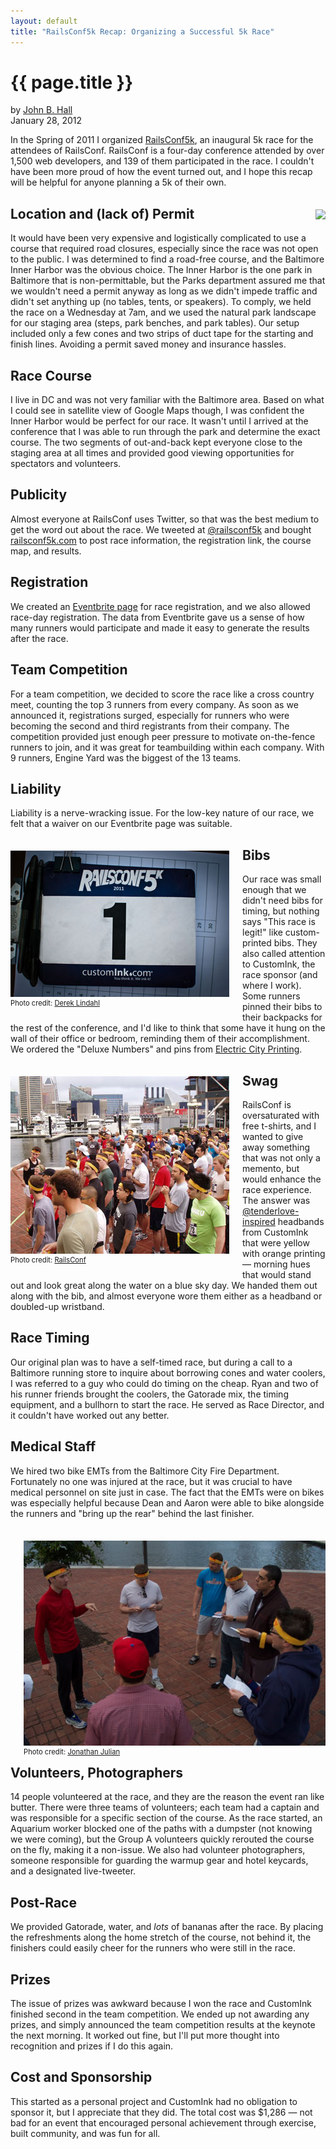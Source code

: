 ```yaml
---
layout: default
title: "RailsConf5k Recap: Organizing a Successful 5k Race"
---
```


{{ page.title }}
================

by <a href="/" rel="author">John B. Hall</a><br />
January 28, 2012

In the Spring of 2011 I organized [RailsConf5k](http://railsconf5k.com), an inaugural 5k race for the attendees of RailsConf. RailsConf is a four-day conference attended by over 1,500 web developers, and 139 of them participated in the race. I couldn't have been more proud of how the event turned out, and I hope this recap will be helpful for anyone planning a 5k of their own.

<!-- <img src="http://railsconf5k.com/images/railsconf5k.gif"> -->

<img src="http://railsconf5k.com/images/official_map.gif" style="float: right; margin: 1.5em 0 1em 1.5em">

Location and (lack of) Permit
-----------------------------

It would have been very expensive and logistically complicated to use a course that required road closures, especially since the race was not open to the public. I was determined to find a road-free course, and the Baltimore Inner Harbor was the obvious choice. The Inner Harbor is the one park in Baltimore that is non-permittable, but the Parks department assured me that we wouldn't need a permit anyway as long as we didn't impede traffic and didn't set anything up (no tables, tents, or speakers). To comply, we held the race on a Wednesday at 7am, and we used the natural park landscape for our staging area (steps, park benches, and park tables). Our setup included only a few cones and two strips of duct tape for the starting and finish lines. Avoiding a permit saved money and insurance hassles.


Race Course
------

I live in DC and was not very familiar with the Baltimore area. Based on what I could see in satellite view of Google Maps though, I was confident the Inner Harbor would be perfect for our race. It wasn't until I arrived at the conference that I was able to run through the park and determine the exact course. The two segments of out-and-back kept everyone close to the staging area at all times and provided good viewing opportunities for spectators and volunteers.


Publicity
---------

Almost everyone at RailsConf uses Twitter, so that was the best medium to get the word out about the race. We tweeted at [@railsconf5k](http://twitter.com/railsconf5k) and bought [railsconf5k.com](http://railsconf5k.com) to post race information, the registration link, the course map, and results.


Registration
------------

We created an [Eventbrite page](http://railsconf5k.eventbrite.com/) for race registration, and we also allowed race-day registration. The data from Eventbrite gave us a sense of how many runners would participate and made it easy to generate the results after the race.


Team Competition
----------------

For a team competition, we decided to score the race like a cross country meet, counting the top 3 runners from every company. As soon as we announced it, registrations surged, especially for runners who were becoming the second and third registrants from their company. The competition provided just enough peer pressure to motivate on-the-fence runners to join, and it was great for teambuilding within each company. With 9 runners, Engine Yard was the biggest of the 13 teams.


Liability
---------

Liability is a nerve-wracking issue. For the low-key nature of our race, we felt that a waiver on our Eventbrite page was suitable.

<div style="float: left; margin: 1.5em 1.5em 1em 0">
  <img src="/railsconf5k/bib.jpg">
  <span style="display: block; font-size: 0.8em">Photo credit: <a href="http://www.flickr.com/photos/cabledawgtke/5734030265/in/photostream/">Derek Lindahl</a></span>
</div>


Bibs
----

Our race was small enough that we didn't need bibs for timing, but nothing says "This race is legit!" like custom-printed bibs. They also called attention to CustomInk, the race sponsor (and where I work). Some runners pinned their bibs to their backpacks for the rest of the conference, and I'd like to think that some have it hung on the wall of their office or bedroom, reminding them of their accomplishment. We ordered the "Deluxe Numbers" and pins from [Electric City Printing](http://www.numberthis.com/?p=108).


<div style="float: left; margin: 1.5em 1.5em 1em 0; clear: left;">
  <img src="/railsconf5k/headbands.jpg">
  <span style="display: block; font-size: 0.8em">Photo credit: <a href="https://www.facebook.com/photo.php?fbid=10150185052888468&set=pu.34914778467&type=1">RailsConf</a></span>
</div>

Swag
----

RailsConf is oversaturated with free t-shirts, and I wanted to give away something that was not only a memento, but would enhance the race experience. The answer was [@tenderlove-inspired](http://www.youtube.com/watch?v=KfdIrdD1FbM) headbands from CustomInk that were yellow with orange printing &mdash; morning hues that would stand out and look great along the water on a blue sky day. We handed them out along with the bib, and almost everyone wore them either as a headband or doubled-up wristband.


Race Timing
-----------

Our original plan was to have a self-timed race, but during a call to a Baltimore running store to inquire about borrowing cones and water coolers, I was referred to a guy who could do timing on the cheap. Ryan and two of his runner friends brought the coolers, the Gatorade mix, the timing equipment, and a bullhorn to start the race. He served as Race Director, and it couldn't have worked out any better.


Medical Staff
-------------

We hired two bike EMTs from the Baltimore City Fire Department. Fortunately no one was injured at the race, but it was crucial to have medical personnel on site just in case. The fact that the EMTs were on bikes was especially helpful because Dean and Aaron were able to bike alongside the runners and "bring up the rear" behind the last finisher.

<div style="float: right; margin: 1.5em 0 1em 1.5em;">
  <img src="/railsconf5k/volunteers.jpg">
  <span style="display: block; font-size: 0.8em">Photo credit: <a href="http://www.flickr.com/photos/jmj/5734114244/in/set-72157626750375736/">Jonathan Julian</a></span>
</div>

Volunteers, Photographers
-------------------------

14 people volunteered at the race, and they are the reason the event ran like butter. There were three teams of volunteers; each team had a captain and was responsible for a specific section of the course. As the race started, an Aquarium worker blocked one of the paths with a dumpster (not knowing we were coming), but the Group A volunteers quickly rerouted the course on the fly, making it a non-issue. We also had volunteer photographers, someone responsible for guarding the warmup gear and hotel keycards, and a designated live-tweeter.


Post-Race
---------

We provided Gatorade, water, and *lots* of bananas after the race. By placing the refreshments along the home stretch of the course, not behind it, the finishers could easily cheer for the runners who were still in the race.


Prizes
------

The issue of prizes was awkward because I won the race and CustomInk finished second in the team competition. We ended up not awarding any prizes, and simply announced the team competition results at the keynote the next morning. It worked out fine, but I'll put more thought into recognition and prizes if I do this again.


Cost and Sponsorship
--------------------

This started as a personal project and CustomInk had no obligation to sponsor it, but I appreciate that they did. The total cost was $1,286 &mdash; not bad for an event that encouraged personal achievement through exercise, built community, and was fun for all.
